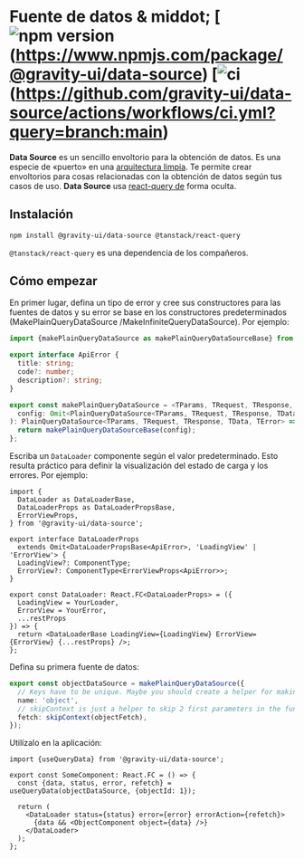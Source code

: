 # Fuente de datos & middot; [![npm version](https://img.shields.io/npm/v/@gravity-ui/data-source?logo=npm&label=version) (https://www.npmjs.com/package/@gravity-ui/data-source) [![ci](https://img.shields.io/github/actions/workflow/status/gravity-ui/data-source/ci.yml?branch=main&label=ci&logo=github) (https://github.com/gravity-ui/data-source/actions/workflows/ci.yml?query=branch:main)

**Data Source** es un sencillo envoltorio para la obtención de datos. Es una especie de «puerto» en una [arquitectura limpia](https://blog.cleancoder.com/uncle-bob/2012/08/13/the-clean-architecture.html). Te permite crear envoltorios para cosas relacionadas con la obtención de datos según tus casos de uso. **Data Source** usa [react-query de](https://tanstack.com/query/latest) forma oculta.

## Instalación

```bash
npm install @gravity-ui/data-source @tanstack/react-query
```

`@tanstack/react-query` es una dependencia de los compañeros.

## Cómo empezar

En primer lugar, defina un tipo de error y cree sus constructores para las fuentes de datos y su error se base en los constructores predeterminados (MakePlainQueryDataSource /MakeInfiniteQueryDataSource). Por ejemplo:

```ts
import {makePlainQueryDataSource as makePlainQueryDataSourceBase} from '@gravity-ui/data-source';

export interface ApiError {
  title: string;
  code?: number;
  description?: string;
}

export const makePlainQueryDataSource = <TParams, TRequest, TResponse, TData, TError = ApiError>(
  config: Omit<PlainQueryDataSource<TParams, TRequest, TResponse, TData, TError>, 'type'>,
): PlainQueryDataSource<TParams, TRequest, TResponse, TData, TError> => {
  return makePlainQueryDataSourceBase(config);
};
```

Escriba un `DataLoader` componente según el valor predeterminado. Esto resulta práctico para definir la visualización del estado de carga y los errores. Por ejemplo:

```tsx
import {
  DataLoader as DataLoaderBase,
  DataLoaderProps as DataLoaderPropsBase,
  ErrorViewProps,
} from '@gravity-ui/data-source';

export interface DataLoaderProps
  extends Omit<DataLoaderPropsBase<ApiError>, 'LoadingView' | 'ErrorView'> {
  LoadingView?: ComponentType;
  ErrorView?: ComponentType<ErrorViewProps<ApiError>>;
}

export const DataLoader: React.FC<DataLoaderProps> = ({
  LoadingView = YourLoader,
  ErrorView = YourError,
  ...restProps
}) => {
  return <DataLoaderBase LoadingView={LoadingView} ErrorView={ErrorView} {...restProps} />;
};
```

Defina su primera fuente de datos:

```ts
export const objectDataSource = makePlainQueryDataSource({
  // Keys have to be unique. Maybe you should create a helper for making names of data sources
  name: 'object',
  // skipContext is just a helper to skip 2 first parameters in the function (context and fetchContext)
  fetch: skipContext(objectFetch),
});
```

Utilízalo en la aplicación:

```tsx
import {useQueryData} from '@gravity-ui/data-source';

export const SomeComponent: React.FC = () => {
  const {data, status, error, refetch} = useQueryData(objectDataSource, {objectId: 1});

  return (
    <DataLoader status={status} error={error} errorAction={refetch}>
      {data && <ObjectComponent object={data} />}
    </DataLoader>
  );
};
```
